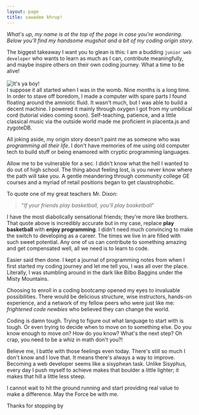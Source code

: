 ```yaml
---
layout: page
title: sawadee khrup!
---
```


*What's up, my name is at the top of the page in case you're wondering. Below you'll find my handsome mugshot and a bit of my coding origin story.*

The biggest takeaway I want you to glean is this: I am a budding <code>junior web developer</code> who wants to learn as much as I can, contribute meaningfully, and maybe inspire others on their own coding journey. What a time to be alive!
<br>
<br>
![It's ya boy!](http://i.imgur.com/oiuVgQ4.jpg)
<br>
I suppose it all started when I was in the womb. Nine months is a long time. In order to stave off boredom, I made a computer with spare parts I found floating around the amniotic fluid. It wasn't much, but I was able to build a decent machine. I powered it mainly through oxygen I got from my umbilical cord (tutorial video coming soon). Self-teaching, patience, and a little classical music via the outside world made me proficient in placenta.js and zygoteDB.

All joking aside, my origin story doesn't paint me as someone who was *programming all their life*. I don't have memories of me using old computer tech to build stuff or being enamored with cryptic programming languages.

Allow me to be vulnerable for a sec. I didn't know what the hell I wanted to do out of high school. The thing about feeling lost, is you never know where the path will take you. A gentle meandering through community college GE courses and a myriad of retail positions began to get claustrophobic.

To quote one of my great teachers Mr. Dixon:

> "*If your friends play basketball, you'll play basketball*"

I have the most diabolically sensational friends; they're more like brothers. That quote above is incredibly accurate but in my case, replace **play basketball** with **enjoy programming**. I didn't need much convincing to make the switch to developing as a career. The times we live in are filled with such sweet potential. Any one of us can contribute to something amazing and get compensated well, all we need is to learn to code.

Easier said then done. I kept a journal of programming notes from when I first started my coding journey and let me tell you, I was all over the place. Literally, I was stumbling around in the dark like Bilbo Baggins under the Misty Mountains.

Choosing to enroll in a coding bootcamp opened my eyes to invaluable possibilities. There would be delicious structure, wise instructors, hands-on experience, and a network of my fellow peers who were just like me: *frightened code newbies* who believed they can change the world.

Coding is damn tough. Trying to figure out what language to start with is tough. Or even trying to decide when to move on to something else. Do you know enough to move on? How do you know? What's the next step? Oh crap, you need to be a whiz in math don't you?!

Believe me, I battle with those feelings even today. There's still so much I don't know and I love that. It means there's always a way to improve. Becoming a web developer seems like a sisyphean task. Unlike Sisyphus, every day I push myself to achieve makes that boulder a little lighter; it makes that hill a little less steep.

I cannot wait to hit the ground running and start providing real value to make a difference. May the Force be with me.

Thanks for stopping by
